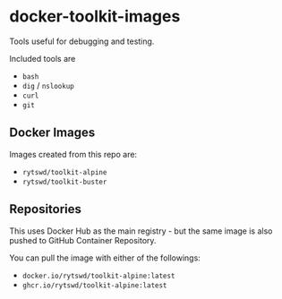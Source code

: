 # docker-toolkit-images

Tools useful for debugging and testing.

Included tools are

- `bash`
- `dig` / `nslookup`
- `curl`
- `git`

## Docker Images

Images created from this repo are:

- `rytswd/toolkit-alpine`
- `rytswd/toolkit-buster`

## Repositories

This uses Docker Hub as the main registry - but the same image is also pushed to GitHub Container Repository.

You can pull the image with either of the followings:

- `docker.io/rytswd/toolkit-alpine:latest`
- `ghcr.io/rytswd/toolkit-alpine:latest`
